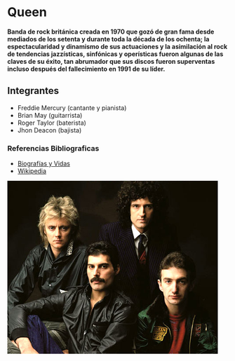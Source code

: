 # Queen

**Banda de rock británica creada en 1970 que gozó de gran fama desde mediados de los setenta y durante toda la década de los ochenta; la espectacularidad y dinamismo de sus actuaciones y la asimilación al rock de tendencias jazzísticas, sinfónicas y operísticas fueron algunas de las claves de su éxito, tan abrumador que sus discos fueron superventas incluso después del fallecimiento en 1991 de su líder.**

## Integrantes

- Freddie Mercury (cantante y pianista)
- Brian May (guitarrista)
- Roger Taylor (baterista)
- Jhon Deacon (bajista)

### Referencias Bibliograficas

- [Biografías y Vidas](https://www.biografiasyvidas.com/biografia/q/queen.htm)
- [Wikipedia](https://es.wikipedia.org/wiki/Queen)

![Banda Queen](/img/queen.jpg)

